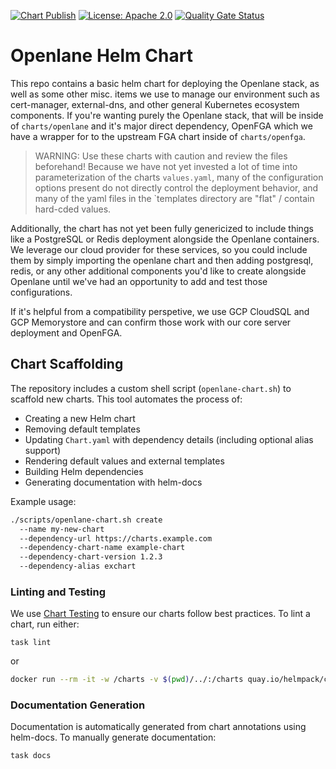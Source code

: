 [![Chart Publish](https://github.com/theopenlane/openlane-infra/actions/workflows/charts-publish.yml/badge.svg?branch=main)](https://github.com/heopenlane/openlane-infra/actions/workflows/charts-publish.yml)
[![License: Apache 2.0](https://img.shields.io/badge/License-Apache2.0-brightgreen.svg)](https://opensource.org/licenses/Apache-2.0)
[![Quality Gate Status](https://sonarcloud.io/api/project_badges/measure?project=theopenlane_openlane-infra&metric=alert_status)](https://sonarcloud.io/summary/new_code?id=theopenlane_openlane-infra)


# Openlane Helm Chart

This repo contains a basic helm chart for deploying the Openlane stack, as well as some other misc. items we use to manage our environment such as cert-manager, external-dns, and other general Kubernetes ecosystem components. If you're wanting purely the Openlane stack, that will be inside of `charts/openlane` and it's major direct dependency, OpenFGA which we have a wrapper for to the upstream FGA chart inside of `charts/openfga`.

> WARNING: Use these charts with caution and review the files beforehand! Because we have not yet invested a lot of time into parameterization of the charts `values.yaml`, many of the configuration options present do not directly control the deployment behavior, and many of the yaml files in the `templates directory are "flat" / contain hard-cded values.

Additionally, the chart has not yet been fully genericized to include things like a PostgreSQL or Redis deployment alongside the Openlane containers. We leverage our cloud provider for these services, so you could include them by simply importing the openlane chart and then adding postgresql, redis, or any other additional components you'd like to create alongside Openlane until we've had an opportunity to add and test those configurations.

If it's helpful from a compatibility perspetive, we use GCP CloudSQL and GCP Memorystore and can confirm those work with our core server deployment and OpenFGA.

## Chart Scaffolding

The repository includes a custom shell script (`openlane-chart.sh`) to scaffold new charts. This tool automates the process of:

- Creating a new Helm chart
- Removing default templates
- Updating `Chart.yaml` with dependency details (including optional alias support)
- Rendering default values and external templates
- Building Helm dependencies
- Generating documentation with helm-docs

Example usage:

```bash
./scripts/openlane-chart.sh create
  --name my-new-chart
  --dependency-url https://charts.example.com
  --dependency-chart-name example-chart
  --dependency-chart-version 1.2.3
  --dependency-alias exchart
```

### Linting and Testing

We use [Chart Testing](https://github.com/helm/chart-testing) to ensure our charts follow best practices. To lint a chart, run either:

```
task lint
```
or

```bash
docker run --rm -it -w /charts -v $(pwd)/../:/charts quay.io/helmpack/chart-testing:v3.12.0 ct lint --charts /charts/charts/<chart-name> --config /charts/charts/<chart-name>/ct.yaml
```

### Documentation Generation

Documentation is automatically generated from chart annotations using helm-docs. To manually generate documentation:

```bash
task docs
```
